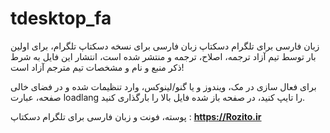 # tdesktop_fa
زبان فارسی برای تلگرام دسکتاپ
 زبان فارسی برای نسخه دسکتاپ تلگرام، برای اولین بار توسط تیم آزاد ترجمه، اصلاح، ترجمه و منتشر شده است، انتشار این فایل به شرط ذکر منبع و نام و مشخصات تیم مترجم آزاد است!

برای فعال سازی در مک، ویندوز و یا گنو/لینوکس، وارد تنظیمات شده و در فضای خالی صفحه، عبارت loadlang را تایپ کنید، در صفحه باز شده فایل بالا را بارگذاری کنید. 

پوسته، فونت و زبان فارسی برای تلگرام دسکتاپ :
**https://Rozito.ir**
